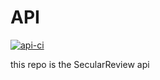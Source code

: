# API
[![api-ci](https://github.com/SecularReview/API/actions/workflows/ci.yml/badge.svg)](https://github.com/SecularReview/API/actions/workflows/ci.yml)

this repo is the SecularReview api
